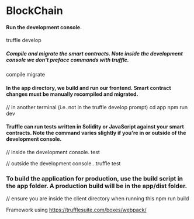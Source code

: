 # BlockChain



#### Run the development console. 
truffle develop

##### Compile and migrate the smart contracts. Note inside the development console we don't preface commands with truffle.

compile
migrate

#### In the app directory, we build and run our frontend. Smart contract changes must be manually recompiled and migrated. 
// in another terminal (i.e. not in the truffle develop prompt)
cd app
npm run dev

#### Truffle can run tests written in Solidity or JavaScript against your smart contracts. Note the command varies slightly if you're in or outside of the development console. 

// inside the development console.
test

// outside the development console..
truffle test

### To build the application for production, use the build script in the app folder. A production build will be in the app/dist folder. 
// ensure you are inside the client directory when running this
npm run build


Framework using https://trufflesuite.com/boxes/webpack/
